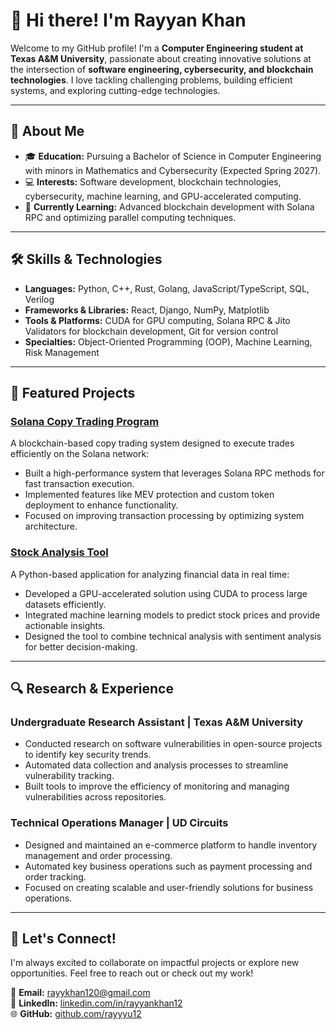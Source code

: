 # 👋 Hi there! I'm Rayyan Khan

Welcome to my GitHub profile! I'm a **Computer Engineering student at Texas A&M University**, passionate about creating innovative solutions at the intersection of **software engineering, cybersecurity, and blockchain technologies**. I love tackling challenging problems, building efficient systems, and exploring cutting-edge technologies.

---

## 🚀 About Me
- 🎓 **Education:** Pursuing a Bachelor of Science in Computer Engineering with minors in Mathematics and Cybersecurity (Expected Spring 2027).
- 💻 **Interests:** Software development, blockchain technologies, cybersecurity, machine learning, and GPU-accelerated computing.
- 🌱 **Currently Learning:** Advanced blockchain development with Solana RPC and optimizing parallel computing techniques.

---

## 🛠️ Skills & Technologies
- **Languages:** Python, C++, Rust, Golang, JavaScript/TypeScript, SQL, Verilog
- **Frameworks & Libraries:** React, Django, NumPy, Matplotlib
- **Tools & Platforms:** CUDA for GPU computing, Solana RPC & Jito Validators for blockchain development, Git for version control
- **Specialties:** Object-Oriented Programming (OOP), Machine Learning, Risk Management

---

## 📂 Featured Projects
### [Solana Copy Trading Program](#)
A blockchain-based copy trading system designed to execute trades efficiently on the Solana network:
- Built a high-performance system that leverages Solana RPC methods for fast transaction execution.
- Implemented features like MEV protection and custom token deployment to enhance functionality.
- Focused on improving transaction processing by optimizing system architecture.

### [Stock Analysis Tool](#)
A Python-based application for analyzing financial data in real time:
- Developed a GPU-accelerated solution using CUDA to process large datasets efficiently.
- Integrated machine learning models to predict stock prices and provide actionable insights.
- Designed the tool to combine technical analysis with sentiment analysis for better decision-making.

---

## 🔍 Research & Experience
### Undergraduate Research Assistant | Texas A&M University
- Conducted research on software vulnerabilities in open-source projects to identify key security trends.
- Automated data collection and analysis processes to streamline vulnerability tracking.
- Built tools to improve the efficiency of monitoring and managing vulnerabilities across repositories.

### Technical Operations Manager | UD Circuits
- Designed and maintained an e-commerce platform to handle inventory management and order processing.
- Automated key business operations such as payment processing and order tracking.
- Focused on creating scalable and user-friendly solutions for business operations.

---

## 🌟 Let's Connect!
I'm always excited to collaborate on impactful projects or explore new opportunities. Feel free to reach out or check out my work!

📧 **Email:** rayykhan120@gmail.com  
💼 **LinkedIn:** [linkedin.com/in/rayyankhan12](#)  
🌐 **GitHub:** [github.com/rayyyu12](#)

